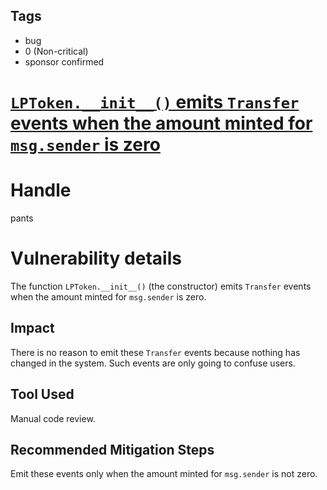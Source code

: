 ## Tags

- bug
- 0 (Non-critical)
- sponsor confirmed

# [`LPToken.__init__()` emits `Transfer` events when the amount minted for `msg.sender` is zero](https://github.com/code-423n4/2021-11-bootfinance-findings/issues/68) 

# Handle

pants


# Vulnerability details

The function `LPToken.__init__()` (the constructor) emits `Transfer` events when the amount minted for `msg.sender` is zero.

## Impact
There is no reason to emit these `Transfer` events because nothing has changed in the system. Such events are only going to confuse users.

## Tool Used
Manual code review.

## Recommended Mitigation Steps
Emit these events only when the amount minted for `msg.sender` is not zero.

